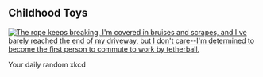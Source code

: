 ## Childhood Toys
[![The rope keeps breaking, I'm covered in bruises and scrapes, and I've barely reached the end of my driveway, but I don't care--I'm determined to become the first person to commute to work by tetherball.](https://imgs.xkcd.com/comics/childhood_toys.png)](https://xkcd.com/2603/ "The rope keeps breaking, I'm covered in bruises and scrapes, and I've barely reached the end of my driveway, but I don't care--I'm determined to become the first person to commute to work by tetherball.")

Your daily random xkcd
